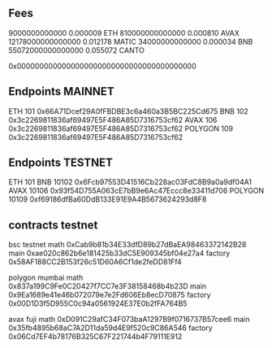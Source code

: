 ## Fees

9000000000000       0.000009 ETH
810000000000000     0.000810 AVAX
12178000000000000   0.012178 MATIC
34000000000000      0.000034 BNB
55072000000000000   0.055072 CANTO

0x0000000000000000000000000000000000000000
## Endpoints MAINNET
ETH 101 0x66A71Dcef29A0fFBDBE3c6a460a3B5BC225Cd675
BNB 102 0x3c2269811836af69497E5F486A85D7316753cf62
AVAX 106 0x3c2269811836af69497E5F486A85D7316753cf62
POLYGON 109 0x3c2269811836af69497E5F486A85D7316753cf62

## Endpoints TESTNET
ETH 101 
BNB 10102 0x6Fcb97553D41516Cb228ac03FdC8B9a0a9df04A1
AVAX 10106 0x93f54D755A063cE7bB9e6Ac47Eccc8e33411d706
POLYGON 10109 0xf69186dfBa60DdB133E91E9A4B5673624293d8F8


## contracts testnet
bsc testnet
 math 0xCab9b81b34E33dfD89b27dBaEA98463372142B28
 main 0xae020c862b6e181425b33dC5E909345bf04e27a4
 factory 0x58AF188CC2B153f26c51D60A6Cf1de2feDD81Ff4

polygon mumbai
 math 0x837a199C9Fe0C20427f7CC7e3F38158468b4b23D
 main 0x9Ea1689e41e46b072079e7e2Fd606Eb8ecD70875
 factory 0x00D1D3f5D955C0c94a0561924E37E0b2fFA764B5

avax fuji
 math 0xD091C29afC34F073baA1297B9f0716737B57cee6
 main 0x35fb4895b68aC7A2D11da59d4E9f520c9C86A546
 factory 0x06Cd7EF4b78176B325C67F221744b4F79111E912
